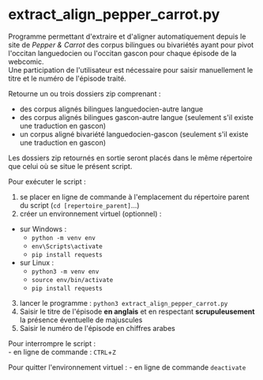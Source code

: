 # extract_align_pepper_carrot.py

Programme permettant d'extraire et d'aligner automatiquement depuis le site de *Pepper & Carrot* des corpus bilingues ou bivariétés ayant pour pivot l'occitan languedocien ou l'occitan gascon pour chaque épisode de la webcomic.  
Une participation de l'utilisateur est nécessaire pour saisir manuellement le titre et le numéro de l'épisode traité.

Retourne un ou trois dossiers zip comprenant :  
- des corpus alignés bilingues languedocien-autre langue
- des corpus alignés bilingues gascon-autre langue (seulement s'il existe une traduction en gascon)  
- un corpus aligné bivariété languedocien-gascon (seulement s'il existe une traduction en gascon)  

Les dossiers zip retournés en sortie seront placés dans le même répertoire que celui où se situe le présent script.

Pour exécuter le script :   
1) se placer en ligne de commande à l'emplacement du répertoire parent du script (`cd [repertoire_parent]`...)
2) créer un environnement virtuel (optionnel) : 
- sur Windows :  
    - `python -m venv env`  
    - `env\Scripts\activate`   
    - `pip install requests`  
- sur Linux :
    - `python3 -m venv env`  
    - `source env/bin/activate`  
    - `pip install requests`
3) lancer le programme : `python3 extract_align_pepper_carrot.py`  
4) Saisir le titre de l'épisode __en anglais__ et en respectant __scrupuleusement__ la présence éventuelle de majuscules  
5) Saisir le numéro de l'épisode en chiffres arabes  

Pour interrompre le script :   
	- en ligne de commande : `CTRL`+`Z` 

Pour quitter l'environnement virtuel : 
	- en ligne de commande  `deactivate`